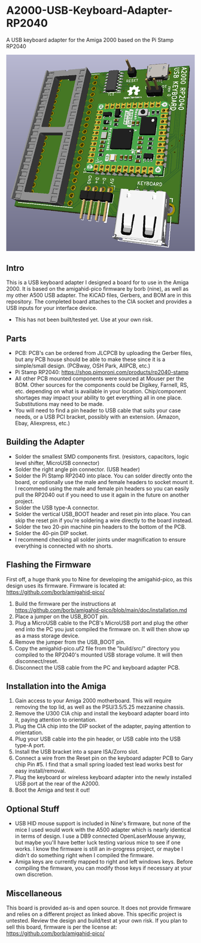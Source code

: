 # A2000-USB-Keyboard-Adapter-RP2040
A USB keyboard adapter for the Amiga 2000 based on the Pi Stamp RP2040

![front-pcb](RP2040-A2000-KB.PNG)

## Intro
This is a USB keyboard adapter I designed a board for to use in the Amiga 2000. It is based on the amigahid-pico firmware by borb (nine), as well as my other A500 USB adapter. The KiCAD files, Gerbers, and BOM are in this repository. The completed board attaches to the CIA socket and provides a USB inputs for your interface device.

* This has not been built/tested yet. Use at your own risk.

## Parts
* PCB: PCB's can be ordered from JLCPCB by uploading the Gerber files, but any PCB house should be able to make these since it is a simple/small design. (PCBway, OSH Park, AllPCB, etc.)
* Pi Stamp RP2040: https://shop.pimoroni.com/products/rp2040-stamp
* All other PCB mounted components were sourced at Mouser per the BOM. Other sources for the components could be Digikey, Farnell, RS, etc. depending on what is available in your location. Chip/component shortages may impact your ability to get everything all in one place. Substitutions may need to be made.
* You will need to find a pin header to USB cable that suits your case needs, or a USB PCI bracket, possibly with an extension. (Amazon, Ebay, Aliexpress, etc.)

## Building the Adapter
* Solder the smallest SMD components first. (resistors, capacitors, logic level shifter, MicroUSB connector)
* Solder the right angle pin connector. (USB header)
* Solder the Pi Stamp RP2040 into place. You can solder directly onto the board, or optionally use the male and female headers to socket mount it. I recommend using the male and female pin headers so you can easily pull the RP2040 out if you need to use it again in the future on another project.
* Solder the USB type-A connector.
* Solder the vertical USB_BOOT header and reset pin into place. You can skip the reset pin if you're soldering a wire directly to the board instead.
* Solder the two 20-pin machine pin headers to the bottom of the PCB.
* Solder the 40-pin DIP socket.
* I recommend checking all solder joints under magnification to ensure everything is connected with no shorts.

## Flashing the Firmware
First off, a huge thank you to Nine for developing the amigahid-pico, as this design uses its firmware. Firmware is located at: https://github.com/borb/amigahid-pico/
1. Build the firmware per the instructions at https://github.com/borb/amigahid-pico/blob/main/doc/installation.md
2. Place a jumper on the USB_BOOT pin.
3. Plug a MicroUSB cable to the PCB's MicroUSB port and plug the other end into the PC you just compiled the firmware on. It will then show up as a mass storage device.
4. Remove the jumper from the USB_BOOT pin.
5. Copy the amigahid-pico.uf2 file from the "build/src/" directory you compiled to the RP2040's mounted USB storage volume. It will then disconnect/reset.
6. Disconnect the USB cable from the PC and keyboard adapter PCB.

## Installation into the Amiga
1. Gain access to your Amiga 2000 motherboard. This will require removing the top lid, as well as the PSU/3.5/5.25 mezzanine chassis.
2. Remove the U300 CIA chip and install the keyboard adapter board into it, paying attention to orientation.
3. Plug the CIA chip into the DIP socket of the adapter, paying attention to orientation.
4. Plug your USB cable into the pin header, or USB cable into the USB type-A port.
5. Install the USB bracket into a spare ISA/Zorro slot.
6. Connect a wire from the Reset pin on the keyboard adapter PCB to Gary chip Pin #5. I find that a small spring loaded test lead works best for easy install/removal. 
7. Plug the keyboard or wireless keyboard adapter into the newly installed USB port at the rear of the A2000.
8. Boot the Amiga and test it out!

## Optional Stuff
* USB HID mouse support is included in Nine's firmware, but none of the mice I used would work with the A500 adapter which is nearly identical in terms of design. I use a DB9 connected OpenLaserMouse anyway, but maybe you'll have better luck testing various mice to see if one works. I know the firmware is still an in-progress project, or maybe I didn't do something right when I compiled the firmware. 
* Amiga keys are currently mapped to right and left windows keys. Before compiling the firmware, you can modify those keys if necessary at your own discretion.

## Miscellaneous
This board is provided as-is and open source. It does not provide firmware and relies on a different project as linked above. This specific project is untested. Review the design and build/test at your own risk.
If you plan to sell this board, firmware is per the license at: https://github.com/borb/amigahid-pico/
